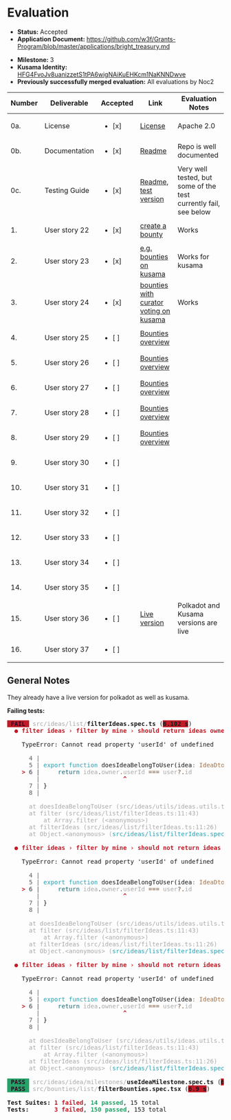 # Evaluation

- **Status:** Accepted
- **Application Document:** https://github.com/w3f/Grants-Program/blob/master/applications/bright_treasury.md
* **Milestone:** 3
* **Kusama Identity:** [HFG4FvoJv8uanizzetS1tPA6wigNAiKuEHKcm1NaKNNDwve](https://polkascan.io/pre/kusama/account/HFG4FvoJv8uanizzetS1tPA6wigNAiKuEHKcm1NaKNNDwve)
* **Previously successfully merged evaluation:** All evaluations by Noc2

| Number | Deliverable | Accepted | Link | Evaluation Notes |
| ------ | ----------- | -------- | ---- |----------------- |
| 0a. | License | <ul><li>[x] </li></ul> | [License](https://github.com/bright/bright-tresury/blob/milestone3/LICENSE.md)  | Apache 2.0 |
| 0b. | Documentation | <ul><li>[x] </li></ul> | [Readme](https://github.com/bright/bright-tresury/blob/milestone3/LICENSE.md) |  Repo is well documented |
| 0c. | Testing Guide | <ul><li>[x] </li></ul> | [Readme](https://github.com/bright/bright-tresury/blob/milestone3/LICENSE.md), [test version](https://testing.treasury.bright.dev/stats?networkId=development-2) | Very well tested, but some of the test currently fail, see below |
|	1.	|	User story 22	|	<ul><li>[x] </li></ul> | [create a bounty](https://testing.treasury.bright.dev/bounties/new?networkId=development-2) |  Works |
|	2.	|	User story 23	|	<ul><li>[x] </li></ul> | [e.g. bounties on kusama](https://testing.treasury.bright.dev/bounties?networkId=kusama) | Works for kusama |
|	3.	|	User story 24	|	<ul><li>[x] </li></ul> | [bounties with curator voting on kusama](https://testing.treasury.bright.dev/bounties/4/info?networkId=kusama) | Works	|
|	4.	|	User story 25	|	<ul><li>[ ] </li></ul> | [Bounties overview](https://testing.treasury.bright.dev/bounties?networkId=development-2) | 	|
|	5.	|	User story 26	|	<ul><li>[ ] </li></ul> | [Bounties overview](https://testing.treasury.bright.dev/bounties?networkId=development-2) | 	|
|	6.	|	User story 27	|	<ul><li>[ ] </li></ul> | [Bounties overview](https://testing.treasury.bright.dev/bounties?networkId=development-2) | 	|
|	7.	|	User story 28	|	<ul><li>[ ] </li></ul> | [Bounties overview](https://testing.treasury.bright.dev/bounties?networkId=development-2) | 	|
|	8.	|	User story 29	|	<ul><li>[ ] </li></ul> | [Bounties overview](https://testing.treasury.bright.dev/bounties?networkId=development-2) | 	|
|	9.	|	User story 30	|	<ul><li>[ ] </li></ul> | [ ]() | 	|
|	10.	|	User story 31	|	<ul><li>[ ] </li></ul> | [ ]() | 	|
|	11.	|	User story 32	|	<ul><li>[ ] </li></ul> | [ ]() | 	|
|	12.	|	User story 33	|	<ul><li>[ ] </li></ul> | [ ]() | 	|
|	13.	|	User story 34	|	<ul><li>[ ] </li></ul> | [ ]() | 	|
|	14.	|	User story 35	|	<ul><li>[ ] </li></ul> | [ ]() | 	|
|	15.	|	User story 36	|	<ul><li>[ ] </li></ul> | [Live version](https://treasury.bright.dev/) | Polkadot and Kusama versions are live
|	16.	|	User story 37	|	<ul><li>[ ] </li></ul> | [ ]() | 	|

## General Notes

They already have a live version for polkadot as well as kusama. 

**Failing tests:** 

<pre><span style="background-color:#C01C28"><font color="#300A24"><b> FAIL </b></font></span> <font color="#AAAAAA">src/ideas/list/</font><b>filterIdeas.spec.ts</b> (<span style="background-color:#C01C28"><b>6.102 s</b></span>)
<font color="#C01C28"><b>  ● filter ideas › filter by mine › should return ideas owned by the given user</b></font>

    TypeError: Cannot read property &apos;userId&apos; of undefined

<font color="#AAAAAA">     </font><font color="#5E5C64"> 4 |</font>
<font color="#AAAAAA">     </font><font color="#5E5C64"> 5 |</font> <font color="#2AA1B3">export</font> <font color="#2AA1B3">function</font> doesIdeaBelongToUser(idea<font color="#A2734C">:</font> <font color="#A2734C">IdeaDto,</font> user<font color="#A2734C">?:</font> <font color="#A2734C">AuthContextUser</font>) {
<font color="#AAAAAA">    </font><font color="#C01C28"><b>&gt;</b></font><font color="#3E3D42"> 6 |</font><font color="#AAAAAA">     </font><font color="#1C6B77">return</font><font color="#AAAAAA"> idea</font><font color="#6C4C32">.</font><font color="#AAAAAA">owner</font><font color="#6C4C32">.</font><font color="#AAAAAA">userId </font><font color="#6C4C32">===</font><font color="#AAAAAA"> user</font><font color="#6C4C32">?.</font><font color="#AAAAAA">id</font>
<font color="#AAAAAA">     </font><font color="#5E5C64">   |</font>                       <font color="#C01C28"><b>^</b></font>
<font color="#AAAAAA">     </font><font color="#5E5C64"> 7 |</font> }
<font color="#AAAAAA">     </font><font color="#5E5C64"> 8 |</font>

<font color="#AAAAAA">      at doesIdeaBelongToUser (src/ideas/utils/ideas.utils.ts:6:23)</font>
<font color="#AAAAAA">      at filter (src/ideas/list/filterIdeas.ts:11:43)</font>
<font color="#AAAAAA">          at Array.filter (&lt;anonymous&gt;)</font>
<font color="#AAAAAA">      at filterIdeas (src/ideas/list/filterIdeas.ts:11:26)</font>
<font color="#AAAAAA">      at Object.&lt;anonymous&gt; (</font><font color="#2AA1B3">src/ideas/list/filterIdeas.spec.ts</font><font color="#AAAAAA">:57:20)</font>

<font color="#C01C28"><b>  ● filter ideas › filter by mine › should not return ideas owned by other users</b></font>

    TypeError: Cannot read property &apos;userId&apos; of undefined

<font color="#AAAAAA">     </font><font color="#5E5C64"> 4 |</font>
<font color="#AAAAAA">     </font><font color="#5E5C64"> 5 |</font> <font color="#2AA1B3">export</font> <font color="#2AA1B3">function</font> doesIdeaBelongToUser(idea<font color="#A2734C">:</font> <font color="#A2734C">IdeaDto,</font> user<font color="#A2734C">?:</font> <font color="#A2734C">AuthContextUser</font>) {
<font color="#AAAAAA">    </font><font color="#C01C28"><b>&gt;</b></font><font color="#3E3D42"> 6 |</font><font color="#AAAAAA">     </font><font color="#1C6B77">return</font><font color="#AAAAAA"> idea</font><font color="#6C4C32">.</font><font color="#AAAAAA">owner</font><font color="#6C4C32">.</font><font color="#AAAAAA">userId </font><font color="#6C4C32">===</font><font color="#AAAAAA"> user</font><font color="#6C4C32">?.</font><font color="#AAAAAA">id</font>
<font color="#AAAAAA">     </font><font color="#5E5C64">   |</font>                       <font color="#C01C28"><b>^</b></font>
<font color="#AAAAAA">     </font><font color="#5E5C64"> 7 |</font> }
<font color="#AAAAAA">     </font><font color="#5E5C64"> 8 |</font>

<font color="#AAAAAA">      at doesIdeaBelongToUser (src/ideas/utils/ideas.utils.ts:6:23)</font>
<font color="#AAAAAA">      at filter (src/ideas/list/filterIdeas.ts:11:43)</font>
<font color="#AAAAAA">          at Array.filter (&lt;anonymous&gt;)</font>
<font color="#AAAAAA">      at filterIdeas (src/ideas/list/filterIdeas.ts:11:26)</font>
<font color="#AAAAAA">      at Object.&lt;anonymous&gt; (</font><font color="#2AA1B3">src/ideas/list/filterIdeas.spec.ts</font><font color="#AAAAAA">:69:20)</font>

<font color="#C01C28"><b>  ● filter ideas › filter by mine › should not return ideas when user is undefined</b></font>

    TypeError: Cannot read property &apos;userId&apos; of undefined

<font color="#AAAAAA">     </font><font color="#5E5C64"> 4 |</font>
<font color="#AAAAAA">     </font><font color="#5E5C64"> 5 |</font> <font color="#2AA1B3">export</font> <font color="#2AA1B3">function</font> doesIdeaBelongToUser(idea<font color="#A2734C">:</font> <font color="#A2734C">IdeaDto,</font> user<font color="#A2734C">?:</font> <font color="#A2734C">AuthContextUser</font>) {
<font color="#AAAAAA">    </font><font color="#C01C28"><b>&gt;</b></font><font color="#3E3D42"> 6 |</font><font color="#AAAAAA">     </font><font color="#1C6B77">return</font><font color="#AAAAAA"> idea</font><font color="#6C4C32">.</font><font color="#AAAAAA">owner</font><font color="#6C4C32">.</font><font color="#AAAAAA">userId </font><font color="#6C4C32">===</font><font color="#AAAAAA"> user</font><font color="#6C4C32">?.</font><font color="#AAAAAA">id</font>
<font color="#AAAAAA">     </font><font color="#5E5C64">   |</font>                       <font color="#C01C28"><b>^</b></font>
<font color="#AAAAAA">     </font><font color="#5E5C64"> 7 |</font> }
<font color="#AAAAAA">     </font><font color="#5E5C64"> 8 |</font>

<font color="#AAAAAA">      at doesIdeaBelongToUser (src/ideas/utils/ideas.utils.ts:6:23)</font>
<font color="#AAAAAA">      at filter (src/ideas/list/filterIdeas.ts:11:43)</font>
<font color="#AAAAAA">          at Array.filter (&lt;anonymous&gt;)</font>
<font color="#AAAAAA">      at filterIdeas (src/ideas/list/filterIdeas.ts:11:26)</font>
<font color="#AAAAAA">      at Object.&lt;anonymous&gt; (</font><font color="#2AA1B3">src/ideas/list/filterIdeas.spec.ts</font><font color="#AAAAAA">:81:20)</font>

<span style="background-color:#26A269"><font color="#300A24"><b> PASS </b></font></span> <font color="#AAAAAA">src/ideas/idea/milestones/</font><b>useIdeaMilestone.spec.ts</b> (<span style="background-color:#C01C28"><b>6.804 s</b></span>)
<span style="background-color:#26A269"><font color="#300A24"><b> PASS </b></font></span> <font color="#AAAAAA">src/bounties/list/</font><b>filterBounties.spec.tsx</b> (<span style="background-color:#C01C28"><b>6.9 s</b></span>)

<b>Test Suites: </b><font color="#C01C28"><b>1 failed</b></font>, <font color="#26A269"><b>14 passed</b></font>, 15 total
<b>Tests:       </b><font color="#C01C28"><b>3 failed</b></font>, <font color="#26A269"><b>150 passed</b></font>, 153 total
</pre>